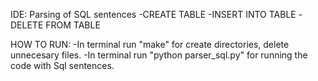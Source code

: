 IDE: Parsing of SQL sentences
-CREATE TABLE
-INSERT INTO TABLE
-DELETE FROM TABLE


HOW TO RUN:
-In terminal run "make" for create directories, delete unnecesary files.
-In terminal run "python parser_sql.py" for running the code with Sql sentences.
